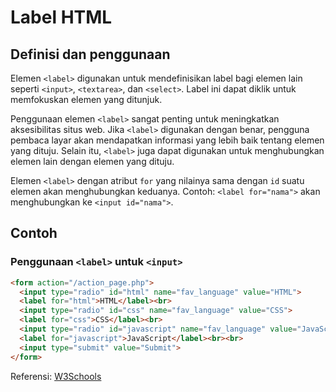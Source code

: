 # Label HTML

## Definisi dan penggunaan

Elemen `<label>` digunakan untuk mendefinisikan label bagi elemen lain seperti `<input>`, `<textarea>`, dan `<select>`. Label ini dapat diklik untuk memfokuskan elemen yang ditunjuk.

Penggunaan elemen `<label>` sangat penting untuk meningkatkan aksesibilitas situs web. Jika `<label>` digunakan dengan benar, pengguna pembaca layar akan mendapatkan informasi yang lebih baik tentang elemen yang dituju. Selain itu, `<label>` juga dapat digunakan untuk menghubungkan elemen lain dengan elemen yang dituju.

Elemen `<label>` dengan atribut `for` yang nilainya sama dengan `id` suatu elemen akan menghubungkan keduanya. Contoh: `<label for="nama">` akan menghubungkan ke `<input id="nama">`.

## Contoh

### Penggunaan `<label>` untuk `<input>`

```html
<form action="/action_page.php">
  <input type="radio" id="html" name="fav_language" value="HTML">
  <label for="html">HTML</label><br>
  <input type="radio" id="css" name="fav_language" value="CSS">
  <label for="css">CSS</label><br>
  <input type="radio" id="javascript" name="fav_language" value="JavaScript">
  <label for="javascript">JavaScript</label><br><br>
  <input type="submit" value="Submit">
</form>
```

Referensi: [W3Schools](https://www.w3schools.com/tags/tag_label.asp)

